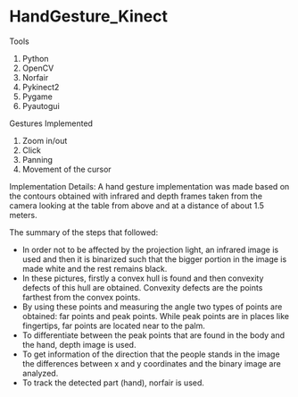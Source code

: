 # HandGesture_Kinect

Tools

  1) Python
  2) OpenCV
  3) Norfair
  4) Pykinect2
  5) Pygame
  6) Pyautogui
 
Gestures Implemented
  1) Zoom in/out
  2) Click
  3) Panning
  4) Movement of the cursor

Implementation Details:
  A hand gesture implementation was made based on the contours obtained with infrared and depth frames taken from the camera looking at the table from above and at a distance of about 1.5 meters.
  
The summary of the steps that followed:
- In order not to be affected by the projection light, an infrared image is used and then it is binarized such that the bigger portion in the image is made white and the rest remains black. 
- In these pictures, firstly a convex hull is found and then convexity defects of this hull are obtained. Convexity defects are the points farthest from the convex points. 
- By using these points and measuring the angle two types of points are obtained: far points and peak points. While peak points are in places like fingertips, far points are located near to the palm. 
- To differentiate between the peak points that are found in the body and the hand, depth image is used.
- To get information of the direction that the people stands in the image the differences between x and y coordinates and the binary image are analyzed.
- To track the detected part (hand), norfair is used.
